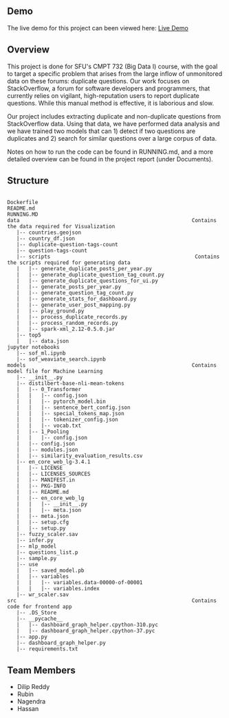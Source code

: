 ## Demo

The live demo for this project can been viewed here: 
<a target="_blank" href="http://ec2-52-38-79-150.us-west-2.compute.amazonaws.com:8501/" >Live Demo</a>

## Overview

This project is done for SFU's CMPT 732 (Big Data I) course, with the goal to target a specific problem
that arises from the large inflow of unmonitored data on these forums: duplicate questions. Our work focuses
on StackOverflow, a forum for software developers and programmers, that currently relies on vigilant,
high-reputation users to report duplicate questions. While this manual method is effective, it is laborious and
slow.

Our project includes extracting duplicate and non-duplicate questions from StackOverflow data. Using
that data, we have performed data analysis and we have trained two models that can 1) detect if two
questions are duplicates and 2) search for similar questions over a large corpus of data.

Notes on how to run the code can be found in RUNNING.md, and a more detailed overview can be found in the project report (under Documents).

## Structure
```

Dockerfile
README.md
RUNNING.MD
data                                                        Contains the data required for Visualization
   |-- countries.geojson
   |-- country_df.json
   |-- duplicate-question-tags-count
   |-- question-tags-count
   |-- scripts                                               Contains the scripts required for generating data
   |   |-- generate_duplicate_posts_per_year.py
   |   |-- generate_duplicate_question_tag_count.py
   |   |-- generate_duplicate_questions_for_ui.py
   |   |-- generate_posts_per_year.py
   |   |-- generate_question_tag_count.py
   |   |-- generate_stats_for_dashboard.py
   |   |-- generate_user_post_mapping.py
   |   |-- play_ground.py
   |   |-- process_duplicate_records.py
   |   |-- process_random_records.py
   |   |-- spark-xml_2.12-0.5.0.jar
   |-- top5
   |   |-- data.json
jupyter notebooks
   |-- sof_ml.ipynb
   |-- sof_weaviate_search.ipynb
models                                                      Contains model file for Machine Learning               
   |-- __init__.py
   |-- distilbert-base-nli-mean-tokens
   |   |-- 0_Transformer
   |   |   |-- config.json
   |   |   |-- pytorch_model.bin
   |   |   |-- sentence_bert_config.json
   |   |   |-- special_tokens_map.json
   |   |   |-- tokenizer_config.json
   |   |   |-- vocab.txt
   |   |-- 1_Pooling
   |   |   |-- config.json
   |   |-- config.json
   |   |-- modules.json
   |   |-- similarity_evaluation_results.csv
   |-- en_core_web_lg-3.4.1
   |   |-- LICENSE
   |   |-- LICENSES_SOURCES
   |   |-- MANIFEST.in
   |   |-- PKG-INFO
   |   |-- README.md
   |   |-- en_core_web_lg
   |   |   |-- __init__.py
   |   |   |-- meta.json
   |   |-- meta.json
   |   |-- setup.cfg
   |   |-- setup.py
   |-- fuzzy_scaler.sav
   |-- infer.py
   |-- mlp_model
   |-- questions_list.p
   |-- sample.py
   |-- use
   |   |-- saved_model.pb
   |   |-- variables
   |   |   |-- variables.data-00000-of-00001
   |   |   |-- variables.index
   |-- wr_scaler.sav
src                                                         Contains code for frontend app
   |-- .DS_Store
   |-- __pycache__
   |   |-- dashboard_graph_helper.cpython-310.pyc
   |   |-- dashboard_graph_helper.cpython-37.pyc
   |-- app.py
   |-- dashboard_graph_helper.py
   |-- requirements.txt
```
## Team Members

- Dilip Reddy
- Rubin
- Nagendra
- Hassan
